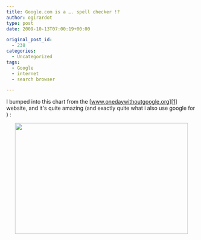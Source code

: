 ```yaml
---
title: Google.com is a …. spell checker !?
author: ogirardot
type: post
date: 2009-10-13T07:00:19+00:00

original_post_id:
  - 238
categories:
  - Uncategorized
tags:
  - Google
  - internet
  - search browser

---
```

<!--more-->
I bumped into this chart from the [www.onedaywithoutgoogle.org][1] website, and it's quite amazing (and exactly quite what i also use google for ) :

<p style="text-align:center;">
  <img loading="lazy" decoding="async" class="aligncenter" title="Google uses ?" src="http://www.onedaywithoutgoogle.org/blog/wp-content/uploads/2009/03/gfiles.jpg" alt="" width="458" height="293" />
</p>

 [1]: http://www.onedaywithoutgoogle.org